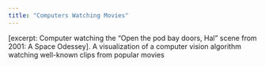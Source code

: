 ```yaml
---
title: "Computers Watching Movies"
---
```


[excerpt: Computer watching the “Open the pod bay doors, Hal” scene from 2001: A Space Odessey]. A visualization of a computer vision algorithm watching well-known clips from popular movies

